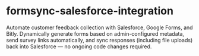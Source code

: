 # formsync-salesforce-integration
Automate customer feedback collection with Salesforce, Google Forms, and Bitly. Dynamically generate forms based on admin-configured metadata, send survey links automatically, and sync responses (including file uploads) back into Salesforce — no ongoing code changes required.
